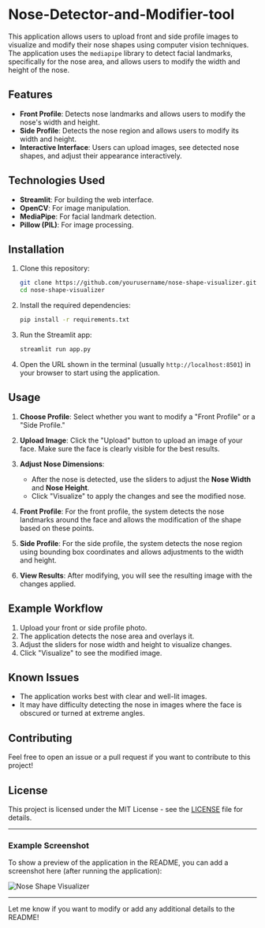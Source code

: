 # Nose-Detector-and-Modifier-tool

This application allows users to upload front and side profile images to visualize and modify their nose shapes using computer vision techniques. The application uses the `mediapipe` library to detect facial landmarks, specifically for the nose area, and allows users to modify the width and height of the nose.

## Features
- **Front Profile**: Detects nose landmarks and allows users to modify the nose's width and height.
- **Side Profile**: Detects the nose region and allows users to modify its width and height.
- **Interactive Interface**: Users can upload images, see detected nose shapes, and adjust their appearance interactively.

## Technologies Used
- **Streamlit**: For building the web interface.
- **OpenCV**: For image manipulation.
- **MediaPipe**: For facial landmark detection.
- **Pillow (PIL)**: For image processing.

## Installation

1. Clone this repository:

   ```bash
   git clone https://github.com/yourusername/nose-shape-visualizer.git
   cd nose-shape-visualizer
   ```

2. Install the required dependencies:

   ```bash
   pip install -r requirements.txt
   ```

3. Run the Streamlit app:

   ```bash
   streamlit run app.py
   ```

4. Open the URL shown in the terminal (usually `http://localhost:8501`) in your browser to start using the application.

## Usage

1. **Choose Profile**: Select whether you want to modify a "Front Profile" or a "Side Profile."
   
2. **Upload Image**: Click the "Upload" button to upload an image of your face. Make sure the face is clearly visible for the best results.

3. **Adjust Nose Dimensions**:
   - After the nose is detected, use the sliders to adjust the **Nose Width** and **Nose Height**.
   - Click "Visualize" to apply the changes and see the modified nose.

4. **Front Profile**: For the front profile, the system detects the nose landmarks around the face and allows the modification of the shape based on these points.

5. **Side Profile**: For the side profile, the system detects the nose region using bounding box coordinates and allows adjustments to the width and height.

6. **View Results**: After modifying, you will see the resulting image with the changes applied.

## Example Workflow

1. Upload your front or side profile photo.
2. The application detects the nose area and overlays it.
3. Adjust the sliders for nose width and height to visualize changes.
4. Click "Visualize" to see the modified image.

## Known Issues
- The application works best with clear and well-lit images.
- It may have difficulty detecting the nose in images where the face is obscured or turned at extreme angles.

## Contributing

Feel free to open an issue or a pull request if you want to contribute to this project!

## License

This project is licensed under the MIT License - see the [LICENSE](LICENSE) file for details.

---

### Example Screenshot
To show a preview of the application in the README, you can add a screenshot here (after running the application):

![Nose Shape Visualizer](screenshot.png)

---

Let me know if you want to modify or add any additional details to the README!
